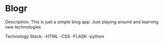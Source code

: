 # Blogr

Description:
This is just a simple blog app. Just playing around and learning new technologies

Technology Stack:
-HTML
-CSS
-FLASK
-python
